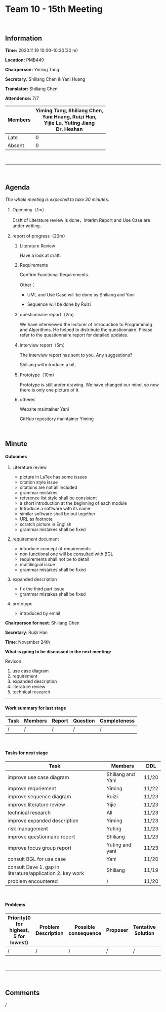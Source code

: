 # Team 10 - 15th Meeting 

<br>

## Information

**Time:**  2020.11.19 10:00-10:30(30 m)

**Location:** PMB449

**Chairperson:**  Yiming Tang

**Secretary:**  Shiliang Chen & Yani Huang

**Translator:**  Shiliang Chen

**Attendence:** 7/7

| **Members** | **Yiming Tang, Shiliang Chen, <br>Yani Huang, Ruizi Han, <br>Yijie Lu, Yuting Jiang<br/>Dr. Heshan** |
| ----------- | ------------------------------------------------------------ |
| Late        | 0                                                            |
| Absent      | 0                                                            |

<br>

------
<br>

## Agenda

*The whole meeting is expected to take 30 minutes.*

1. Openning（1m）

   Draft of Literature review is done，Interim Report and Use Case are under writing.

2. report of progress（20m）

   1. Literature Review

      Have a look at draft.

   2. Requirements

      Confirm Functional Requirements.

      Other：

      - UML and Use Case will be done by Shiliang and Yani

      - Sequence will be done by Ruizi

   3. questionnaire report（2m）

      We have interviewed the lecturer of Introduction to Programming and Algorithms. He helped to distribute the questionnaire. Please refer to the questionnaire report for detailed updates.

   4. interview report（5m）

      The interview report has sent to you. Any suggestions?

      Shiliang will introduce a bit.

   5. Prototype（10m）

      Prototype is still under drawing. We have changed our mind, so now there is only one picture of it.

   6. otheres

      Website maintainer Yani

      GitHub repository maintainer Yiming

<br>

## Minute

#### Outcomes

1. Literature review
   - picture in LaTex has some issues
   - citation style issue
   - citations are not all included
   - grammar mistakes
   - reference list style shall be consistent
   - a short introduction at the beginning of each module
   - Introduce a software with its name
   - similar software shall be put together
   - URL as footnote
   - scratch picture in English
   - grammar mistakes shall be fixed

2. requirement document
   - introduce concept of requirements
   - non functional one will be consulted with BGL
   - requirements shall not be to detail
   - multilingual issue
   - grammar mistakes shall be fixed

3. expanded description 
   - fix the third part issue
   - grammar mistakes shall be fixed

4. prototype
   - introduced by email





**Chairperson for next**: Shiliang Chen

**Secretary**: Ruizi Han

**Time**: November 24th

**What is going to be discussed in the next meeting:**

Revison:

1. use case diagram
2. requirement
3. expanded description
4. literature review
5. technical research

-------


#### Work summary for last stage

| **Task**                                | **Members**                | **Report** | **Question**                                                 | **Completeness** |
| --------------------------------------- | -------------------------- | ---------- | ------------------------------------------------------------ | ---------------- |
| / | / | / | / | / |

<br>

#### Tasks for next stage

| **Task**                                                     | **Members**                                           | **DDL**         |
| ------------------------------------------------------------ | ----------------------------------------------------- | --------------- |
| improve use case diagram | Shiliang and Yani | 11/20 |
| improve requriement | Yiming            | 11/22 |
| improve sequence diagram | Ruizi | 11/23 |
| improve literature review | Yijie | 11/23 |
| technical research | All | 11/23 |
| improve expanded description | Yiming   | 11/23 |
| risk management | Yuting | 11/23 |
| improve questionnaire report | Shiliang | 11/23 |
| improve focus group report | Yuting and yani | 11/23 |
| consult BGL for use case | Yani   | 11/20 |
| consult Dave 1. gap in literature/application 2. key work | Shiliang | 11/19 |
| problem encountered | / | 11/20 |

<br>

#### Problems

| Priority(0 for highest, 5 for lowest) | **Problem Description**                         | **Possible consequence**                | **Proposer** | **Tentative Solution**     | **Expected completion time** |
| ------------------------------------- | ----------------------------------------------- | --------------------------------------- | ------------ | -------------------------- | ---------------------------- |
| / | / | / | / | / | / |


<br>

-------

<br>

## Comments

/